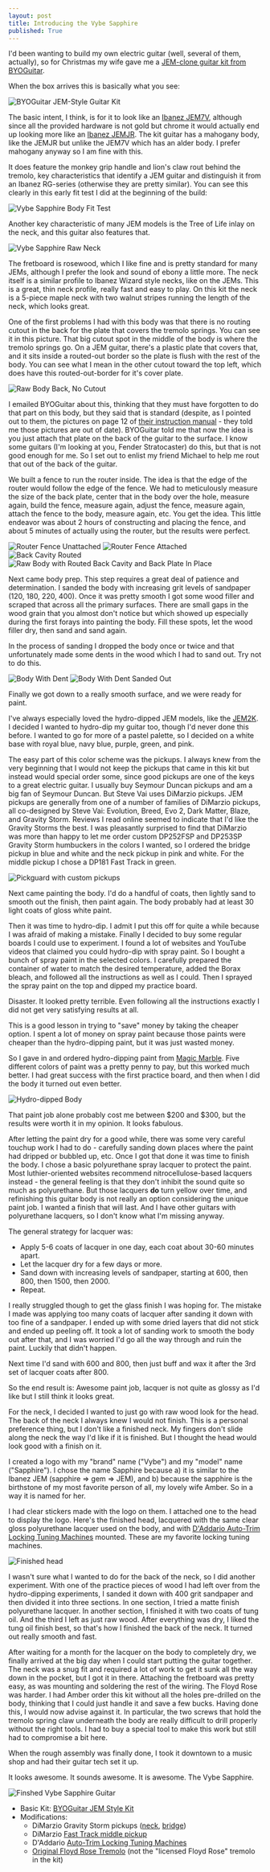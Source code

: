 ```yaml
---
layout: post
title: Introducing the Vybe Sapphire
published: True
---
```

I'd been wanting to build my own electric guitar (well, several of them, actually), so for  Christmas my wife gave me a [JEM-clone guitar kit from BYOGuitar](https://www.byoguitar.com/Guitars/Electric-Guitar-Kit-JEM-Style__BYO-JEM.aspx).

When the box arrives this is basically what you see:

![BYOGuitar JEM-Style Guitar Kit](https://seepingmatter.s3.amazonaws.com/images/JEM-Kit.JPG)

The basic intent, I think, is for it to look like an [Ibanez JEM7V](https://ibanez.fandom.com/wiki/JEM7V), although since all the provided hardware is not gold but chrome it would actually end up looking more like an [Ibanez JEMJR](https://ibanez.fandom.com/wiki/JEMJR).  The kit guitar has a mahogany body, like the JEMJR but unlike the JEM7V which has an alder body.  I prefer mahogany anyway so I am fine with this.

It does feature the monkey grip handle and lion's claw rout behind the tremolo, key characteristics that identify a JEM guitar and distinguish it from an Ibanez RG-series (otherwise they are pretty similar).  You can see this clearly in this early fit test I did at the beginning of the build:

![Vybe Sapphire Body Fit Test](https://seepingmatter.s3.amazonaws.com/images/Vybe-Sapphire-Early-Fit-Test.JPG)

Another key characteristic of many JEM models is the Tree of Life inlay on the neck, and this guitar also features that.

![Vybe Sapphire Raw Neck](https://seepingmatter.s3.amazonaws.com/images/Vybe-Sapphire-Raw-Neck.JPG)

The fretboard is rosewood, which I like fine and is pretty standard for many JEMs, although I prefer the look and sound of ebony a little more.  The neck itself is a similar profile to Ibanez Wizard style necks, like on the JEMs.  This is a great, thin neck profile, really fast and easy to play.  On this kit the neck is a 5-piece maple neck with two walnut stripes running the length of the neck, which looks great.

One of the first problems I had with this body was that there is no routing cutout in the back for the plate that covers the tremolo springs.  You can see it in this picture.  That big cutout spot in the middle of the body is where the tremolo springs go.  On a JEM guitar, there's a plastic plate that covers that, and it sits inside a routed-out border so the plate is flush with the rest of the body.  You can see what I mean in the other cutout toward the top left, which does have this routed-out-border for it's cover plate.

![Raw Body Back, No Cutout](https://seepingmatter.s3.amazonaws.com/images/Vybe-Sapphire-Raw-Body-Back.JPG)

I emailed BYOGuitar about this, thinking that they must have forgotten to do that part on this body, but they said that is standard (despite, as I pointed out to them, the pictures on page 12 of [their instruction manual](https://www.byoguitar.com/Images/products/KitInstructions/JEMGuitarKitInstructions.pdf) - they told me those pictures are out of date).  BYOGuitar told me that now the idea is you just attach that plate on the back of the guitar to the surface.  I know some guitars (I'm looking at you, Fender Stratocaster) do this, but that is not good enough for me.  So I set out to enlist my friend Michael to help me rout that out of the back of the guitar.

We built a fence to run the router inside.  The idea is that the edge of the router would follow the edge of the fence.  We had to meticulously measure the size of the back plate, center that in the body over the hole, measure again, build the fence, measure again, adjust the fence, measure again, attach the fence to the body, measure again, etc.  You get the idea.  This little endeavor was about 2 hours of constructing and placing the fence, and about 5 minutes of actually using the router, but the results were perfect.

![Router Fence Unattached](https://seepingmatter.s3.amazonaws.com/images/Back-Cavity-Router-Fence.JPG)
![Router Fence Attached](https://seepingmatter.s3.amazonaws.com/images/Back-Cavity-Router-Fence-Attached.JPG)
![Back Cavity Routed](https://seepingmatter.s3.amazonaws.com/images/Back-Cavity-Routed.JPG)
![Raw Body with Routed Back Cavity and Back Plate In Place](https://seepingmatter.s3.amazonaws.com/images/Back-Plate-In-Place.JPG)

Next came body prep.  This step requires a great deal of patience and determination.  I sanded the body with increasing grit levels of sandpaper (120, 180, 220, 400).  Once it was pretty smooth I got some wood filler and scraped that across all the primary surfaces.  There are small gaps in the wood grain that you almost don't notice but which showed up especially during the first forays into painting the body.  Fill these spots, let the wood filler dry, then sand and sand again.

In the process of sanding I dropped the body once or twice and that unfortunately made some dents in the wood which I had to sand out.  Try not to do this.

![Body With Dent](https://seepingmatter.s3.amazonaws.com/images/Vybe-Sapphire-Body-With-Dent.JPG)
![Body With Dent Sanded Out](https://seepingmatter.s3.amazonaws.com/images/Vybe-Sapphire-Body-Dent-Sanded-Out.JPG)

Finally we got down to a really smooth surface, and we were ready for paint.

I've always especially loved the hydro-dipped JEM models, like the [JEM2K](https://ibanez.fandom.com/wiki/JEM2K).  I decided I wanted to hydro-dip my guitar too, though I'd never done this before.  I wanted to go for more of a pastel palette, so I decided on a white base with royal blue, navy blue, purple, green, and pink.

The easy part of this color scheme was the pickups.  I always knew from the very beginning that I would not keep the pickups that came in this kit but instead would special order some, since good pickups are one of the keys to a great electric guitar.  I usually buy Seymour Duncan pickups and am a big fan of Seymour Duncan.  But Steve Vai uses DiMarzio pickups.  JEM pickups are generally from one of a number of families of DiMarzio pickups, all co-designed by Steve Vai:  Evolution, Breed, Evo 2, Dark Matter, Blaze, and Gravity Storm.  Reviews I read online seemed to indicate that I'd like the Gravity Storms the best.  I was pleasantly surprised to find that DiMarzio was more than happy to let me order custom DP252FSP and DP253SP Gravity Storm humbuckers in the colors I wanted, so I ordered the bridge pickup in blue and white and the neck pickup in pink and white.  For the middle pickup I chose a DP181 Fast Track in green.

![Pickguard with custom pickups](https://seepingmatter.s3.amazonaws.com/images/Vybe-Sapphire-Pickguard-With-Custom-Pickups.JPG)

Next came painting the body.  I'd do a handful of coats, then lightly sand to smooth out the finish, then paint again.  The body probably had at least 30 light coats of gloss white paint.

Then it was time to hydro-dip.  I admit I put this off for quite a while because I was afraid of making a mistake.  Finally I decided to buy some regular boards I could use to experiment.  I found a lot of websites and YouTube videos that claimed you could hydro-dip with spray paint.  So I bought a bunch of spray paint in the selected colors.  I carefully prepared the container of water to match the desired temperature, added the Borax bleach, and followed all the instructions as well as I could.  Then I sprayed the spray paint on the top and dipped my practice board.

Disaster.  It looked pretty terrible.  Even following all the instructions exactly I did not get very satisfying results at all.

This is a good lesson in trying to "save" money by taking the cheaper option.  I spent a lot of money on spray paint because those paints were cheaper than the hydro-dipping paint, but it was just wasted money.

So I gave in and ordered hydro-dipping paint from [Magic Marble](https://magicmarble.com/).  Five different colors of paint was a pretty penny to pay, but this worked much better.  I had great success with the first practice board, and then when I did the body it turned out even better.

![Hydro-dipped Body](https://seepingmatter.s3.amazonaws.com/images/Vybe-Sapphire-Body-After-Hydrodipping.JPG)

That paint job alone probably cost me between $200 and $300, but the results were worth it in my opinion.  It looks fabulous.

After letting the paint dry for a good while, there was some very careful touchup work I had to do - carefully sanding down places where the paint had dripped or bubbled up, etc.  Once I got that done it was time to finish the body.  I chose a basic polyurethane spray lacquer to protect the paint.  Most luthier-oriented websites recommend nitrocellulose-based lacquers instead - the general feeling is that they don't inhibit the sound quite so much as polyurethane.  But those lacquers **do** turn yellow over time, and refinishing this guitar body is not really an option considering the unique paint job.  I wanted a finish that will last.  And I have other guitars with polyurethane lacquers, so I don't know what I'm missing anyway.

The general strategy for lacquer was:
* Apply 5-6 coats of lacquer in one day, each coat about 30-60 minutes apart.
* Let the lacquer dry for a few days or more.
* Sand down with increasing levels of sandpaper, starting at 600, then 800, then 1500, then 2000.
* Repeat.

I really struggled though to get the glass finish I was hoping for.  The mistake I made was applying too many coats of lacquer after sanding it down with too fine of a sandpaper.  I ended up with some dried layers that did not stick and ended up peeling off.  It took a lot of sanding work to smooth the body out after that, and I was worried I'd go all the way through and ruin the paint.  Luckily that didn't happen.

Next time I'd sand with 600 and 800, then just buff and wax it after the 3rd set of lacquer coats after 800.

So the end result is:  Awesome paint job, lacquer is not quite as glossy as I'd like but I still think it looks great.

For the neck, I decided I wanted to just go with raw wood look for the head.  The back of the neck I always knew I would not finish.  This is a personal preference thing, but I don't like a finished neck.  My fingers don't slide along the neck the way I'd like if it is finished.  But I thought the head would look good with a finish on it.

I created a logo with my "brand" name ("Vybe") and my "model" name ("Sapphire").  I chose the name Sapphire because a) it is similar to the Ibanez JEM (sapphire => gem => JEM), and b) because the sapphire is the birthstone of my most favorite person of all, my lovely wife Amber.  So in a way it is named for her.

I had clear stickers made with the logo on them.  I attached one to the head to display the logo.  Here's the finished head, lacquered with the same clear gloss polyurethane lacquer used on the body, and with [D'Addario Auto-Trim Locking Tuning Machines](https://www.daddario.com/products/accessories/hardware1/auto-trim-tuning-machines/auto-trim-tuning-machines-6-in-line/) mounted.  These are my favorite locking tuning machines.

![Finished head](https://seepingmatter.s3.amazonaws.com/images/Vybe-Sapphire-Head.JPG)

I wasn't sure what I wanted to do for the back of the neck, so I did another experiment.  With one of the practice pieces of wood I had left over from the hydro-dipping experiments, I sanded it down with 400 grit sandpaper and then divided it into three sections.  In one section, I tried a matte finish polyurethane lacquer.  In another section, I finished it with two coats of tung oil.  And the third I left as just raw wood.  After everything was dry, I liked the tung oil finish best, so that's how I finished the back of the neck.  It turned out really smooth and fast.

After waiting for a month for the lacquer on the body to completely dry, we finally arrived at the big day when I could start putting the guitar together.  The neck was a snug fit and required a lot of work to get it sunk all the way down in the pocket, but I got it in there.  Attaching the fretboard was pretty easy, as was mounting and soldering the rest of the wiring.  The Floyd Rose was harder.  I had Amber order this kit without all the holes pre-drilled on the body, thinking that I could just handle it and save a few bucks.  Having done this, I would now advise against it.  In particular, the two screws that hold the tremolo spring claw underneath the body are really difficult to drill properly without the right tools.  I had to buy a special tool to make this work but still had to compromise a bit here.

When the rough assembly was finally done, I took it downtown to a music shop and had their guitar tech set it up.

It looks awesome.  It sounds awesome.  It is awesome.  The Vybe Sapphire.

![Finshed Vybe Sapphire Guitar](https://seepingmatter.s3.amazonaws.com/images/Vybe+Sapphire.JPG)

* Basic Kit:  [BYOGuitar JEM Style Kit](https://www.byoguitar.com/Guitars/Electric-Guitar-Kit-JEM-Style__BYO-JEM.aspx)
* Modifications:
  * DiMarzio Gravity Storm pickups ([neck](https://www.dimarzio.com/pickups/medium-power/gravity-storm-neck), [bridge](https://www.dimarzio.com/pickups/medium-power/gravity-storm-bridge))
  * DiMarzio [Fast Track middle pickup](https://www.dimarzio.com/pickups/rail-hum-canceling-strat/fast-track-1)
  * D'Addario [Auto-Trim Locking Tuning Machines](https://www.daddario.com/products/accessories/hardware1/auto-trim-tuning-machines/auto-trim-tuning-machines-6-in-line/)
  * [Original Floyd Rose Tremolo](https://www.floydrose.com/products/frto) (not the "licensed Floyd Rose" tremolo in the kit)
